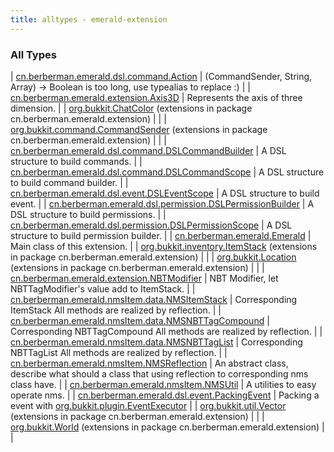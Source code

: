 ```yaml
---
title: alltypes - emerald-extension
---
```


### All Types

| [cn.berberman.emerald.dsl.command.Action](../cn.berberman.emerald.dsl.command/-action.html) | (CommandSender, String, Array) -&gt; Boolean is too long, use typealias to replace :) |
| [cn.berberman.emerald.extension.Axis3D](../cn.berberman.emerald.extension/-axis3-d/index.html) | Represents the axis of three dimension. |
| [org.bukkit.ChatColor](../cn.berberman.emerald.extension/org.bukkit.-chat-color/index.html) (extensions in package cn.berberman.emerald.extension) |  |
| [org.bukkit.command.CommandSender](../cn.berberman.emerald.extension/org.bukkit.command.-command-sender/index.html) (extensions in package cn.berberman.emerald.extension) |  |
| [cn.berberman.emerald.dsl.command.DSLCommandBuilder](../cn.berberman.emerald.dsl.command/-d-s-l-command-builder/index.html) | A DSL structure to build commands. |
| [cn.berberman.emerald.dsl.command.DSLCommandScope](../cn.berberman.emerald.dsl.command/-d-s-l-command-scope/index.html) | A DSL structure to build command builder. |
| [cn.berberman.emerald.dsl.event.DSLEventScope](../cn.berberman.emerald.dsl.event/-d-s-l-event-scope/index.html) | A DSL structure to build event. |
| [cn.berberman.emerald.dsl.permission.DSLPermissionBuilder](../cn.berberman.emerald.dsl.permission/-d-s-l-permission-builder/index.html) | A DSL structure to build permissions. |
| [cn.berberman.emerald.dsl.permission.DSLPermissionScope](../cn.berberman.emerald.dsl.permission/-d-s-l-permission-scope/index.html) | A DSL structure to build permission builder. |
| [cn.berberman.emerald.Emerald](../cn.berberman.emerald/-emerald/index.html) | Main class of this extension. |
| [org.bukkit.inventory.ItemStack](../cn.berberman.emerald.extension/org.bukkit.inventory.-item-stack/index.html) (extensions in package cn.berberman.emerald.extension) |  |
| [org.bukkit.Location](../cn.berberman.emerald.extension/org.bukkit.-location/index.html) (extensions in package cn.berberman.emerald.extension) |  |
| [cn.berberman.emerald.extension.NBTModifier](../cn.berberman.emerald.extension/-n-b-t-modifier/index.html) | NBT Modifier, let NBTTagModifier's value add to ItemStack. |
| [cn.berberman.emerald.nmsItem.data.NMSItemStack](../cn.berberman.emerald.nms-item.data/-n-m-s-item-stack/index.html) | Corresponding ItemStack All methods are realized by reflection. |
| [cn.berberman.emerald.nmsItem.data.NMSNBTTagCompound](../cn.berberman.emerald.nms-item.data/-n-m-s-n-b-t-tag-compound/index.html) | Corresponding NBTTagCompound All methods are realized by reflection. |
| [cn.berberman.emerald.nmsItem.data.NMSNBTTagList](../cn.berberman.emerald.nms-item.data/-n-m-s-n-b-t-tag-list/index.html) | Corresponding NBTTagList All methods are realized by reflection. |
| [cn.berberman.emerald.nmsItem.NMSReflection](../cn.berberman.emerald.nms-item/-n-m-s-reflection/index.html) | An abstract class, describe what should a class that using reflection to corresponding nms class have. |
| [cn.berberman.emerald.nmsItem.NMSUtil](../cn.berberman.emerald.nms-item/-n-m-s-util/index.html) | A utilities to easy operate nms. |
| [cn.berberman.emerald.dsl.event.PackingEvent](../cn.berberman.emerald.dsl.event/-packing-event/index.html) | Packing a event with [org.bukkit.plugin.EventExecutor](#) |
| [org.bukkit.util.Vector](../cn.berberman.emerald.extension/org.bukkit.util.-vector/index.html) (extensions in package cn.berberman.emerald.extension) |  |
| [org.bukkit.World](../cn.berberman.emerald.extension/org.bukkit.-world/index.html) (extensions in package cn.berberman.emerald.extension) |  |

